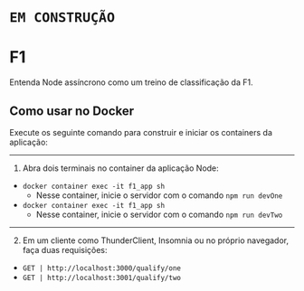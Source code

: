 # **``EM CONSTRUÇÃO``**

# F1
Entenda Node assíncrono como um treino de classificação da F1.

## Como usar no Docker
Execute os seguinte comando para construir e iniciar os containers da aplicação:

---
1. Abra dois terminais no container da aplicação Node:
- ``docker container exec -it f1_app sh``
  - Nesse container, inicie o servidor com o comando `npm run devOne`
- ``docker container exec -it f1_app sh``
  - Nesse container, inicie o servidor com o comando `npm run devTwo`

---
2. Em um cliente como ThunderClient, Insomnia ou no próprio navegador, faça duas requisições:
- `GET | http://localhost:3000/qualify/one`
- `GET | http://localhost:3001/qualify/two`
